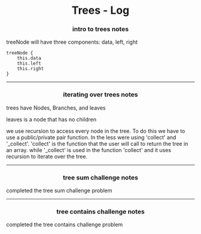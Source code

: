 <h1 align='center'>Trees - Log</h1>

<h3 align='center'>intro to trees notes</h3>

treeNode will have three components: data, left, right

```
treeNode {
    this.data
    this.left
    this.right
}
```

---

<h3 align='center'>iterating over trees notes</h3>

trees have Nodes, Branches, and leaves

leaves is a node that has no children

we use recursion to access every node in the tree. To do this we have to use a public/private pair function. In the less were using 'collect' and '_collect'. 'collect' is the function that the user will call to return the tree in an array. while '_collect' is used in the function 'collect' and it uses recursion to iterate over the tree.

---

<h3 align='center'>tree sum challenge notes</h3>

completed the tree sum challenge problem

---

<h3 align='center'>tree contains challenge notes</h3>

completed the tree contains challenge problem